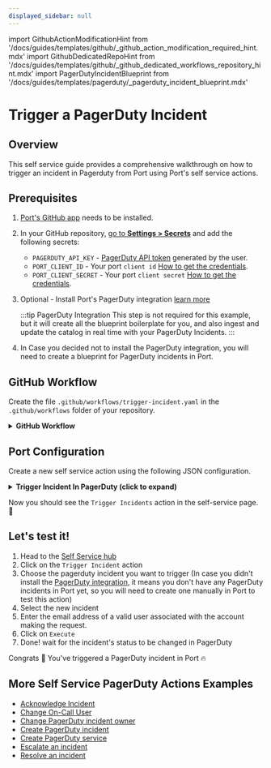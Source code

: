 ```yaml
---
displayed_sidebar: null
---
```


import GithubActionModificationHint from '/docs/guides/templates/github/_github_action_modification_required_hint.mdx'
import GithubDedicatedRepoHint from '/docs/guides/templates/github/_github_dedicated_workflows_repository_hint.mdx'
import PagerDutyIncidentBlueprint from '/docs/guides/templates/pagerduty/_pagerduty_incident_blueprint.mdx'

# Trigger a PagerDuty Incident

## Overview
This self service guide provides a comprehensive walkthrough on how to trigger an incident in Pagerduty from Port using Port's self service actions.

## Prerequisites
1. [Port's GitHub app](https://github.com/apps/getport-io) needs to be installed.
2. In your GitHub repository, [go to **Settings > Secrets**](https://docs.github.com/en/actions/security-guides/using-secrets-in-github-actions#creating-secrets-for-a-repository) and add the following secrets:
   - `PAGERDUTY_API_KEY` - [PagerDuty API token](https://support.atlassian.com/atlassian-account/docs/manage-api-tokens-for-your-atlassian-account) generated by the user.
   - `PORT_CLIENT_ID` - Your port `client id` [How to get the credentials](https://docs.getport.io/build-your-software-catalog/sync-data-to-catalog/api/#find-your-port-credentials).
   - `PORT_CLIENT_SECRET` - Your port `client secret` [How to get the credentials](https://docs.getport.io/build-your-software-catalog/sync-data-to-catalog/api/#find-your-port-credentials).
3. Optional - Install Port's PagerDuty integration [learn more](https://docs.getport.io/build-your-software-catalog/sync-data-to-catalog/incident-management/pagerduty)

	:::tip PagerDuty Integration
	This step is not required for this example, but it will create all the blueprint boilerplate for you, and also ingest and update the catalog in real time with your PagerDuty Incidents.
	:::

4. In Case you decided not to install the PagerDuty integration, you will need to create a blueprint for PagerDuty incidents in Port.

<PagerDutyIncidentBlueprint/>

## GitHub Workflow

Create the file `.github/workflows/trigger-incident.yaml` in the `.github/workflows` folder of your repository.

<GithubDedicatedRepoHint/>

<details>
<summary><b>GitHub Workflow</b></summary>

```yaml showLineNumbers title="trigger-incident.yaml"
name: Trigger an Incident In PagerDuty
on:
  workflow_dispatch:
    inputs:
      payload:
        type: string
      event_action:
        type: string
      routing_key:
        type: string
      summary:
        type: string
      source:
        type: string
      severity:
        type: string
      port_context:
        required: true
        description: includes blueprint, run ID, and entity identifier from Port.
jobs:
  trigger-incident:
    runs-on: ubuntu-latest
    steps:
      - name: Inform starting of PagerDuty trigger 
        uses: port-labs/port-github-action@v1
        with:
          clientId: ${{ secrets.PORT_CLIENT_ID }}
          clientSecret: ${{ secrets.PORT_CLIENT_SECRET }}
          operation: PATCH_RUN
          runId: ${{fromJson(inputs.port_context).run_id}}
          logMessage: |
              About to trigger PagerDuty incident.. ⛴️
              
      - name: Send Event to PagerDuty
        id: trigger
        uses: fjogeleit/http-request-action@v1
        with:
          url: 'https://events.pagerduty.com/v2/enqueue'
          method: 'POST'
          customHeaders: '{"Content-Type": "application/json", "Accept": "application/json"}'
          data: >-
            {
              "payload": {
                "summary": "${{ github.event.inputs.summary }}",
                "source": "${{ github.event.inputs.source }}",
                "severity": "${{ github.event.inputs.severity }}"
              },
              "event_action": "${{ github.event.inputs.event_action }}",
              "routing_key": "${{ github.event.inputs.routing_key }}"
            }
      - name: Get PagerDuty Incident Details
        id: get_incident
        uses: fjogeleit/http-request-action@v1
        with:
          url: 'https://api.pagerduty.com/incidents/${{fromJson(inputs.port_context).entity}}'
          method: 'GET'
          customHeaders: '{"Content-Type": "application/json", "Accept": "application/vnd.pagerduty+json;version=2", "Authorization": "Token token=${{ secrets.PAGERDUTY_API_KEY }}"}'

      - name: Log Before Upserting Entity
        uses: port-labs/port-github-action@v1
        with:
          clientId: ${{ secrets.PORT_CLIENT_ID }}
          clientSecret: ${{ secrets.PORT_CLIENT_SECRET }}
          baseUrl: https://api.getport.io
          operation: PATCH_RUN
          runId: ${{fromJson(inputs.port_context).run_id}}
          logMessage: "Reporting the updated incident back to port ..."
          
      - name: UPSERT Entity
        uses: port-labs/port-github-action@v1
        with:
          identifier: "${{ fromJson(steps.get_incident.outputs.response).incident.id }}"
          title: "${{ fromJson(steps.get_incident.outputs.response).incident.title }}"
          team: "[]"
          icon: "pagerduty"
          blueprint: "${{fromJson(inputs.port_context).blueprint}}"
          properties: |-
            {
              "status": "${{ fromJson(steps.get_incident.outputs.response).incident.status }}",
              "url": "${{ fromJson(steps.get_incident.outputs.response).incident.self }}",
              "urgency": "${{ fromJson(steps.get_incident.outputs.response).incident.urgency }}",
              "responder": "${{ fromJson(steps.get_incident.outputs.response).incident.assignments[0].assignee.summary }}",
              "escalation_policy": "${{ fromJson(steps.get_incident.outputs.response).incident.escalation_policy.summary }}",
              "created_at": "${{ fromJson(steps.get_incident.outputs.response).incident.created_at }}",
              "updated_at": "${{ fromJson(steps.get_incident.outputs.response).incident.updated_at }}"
            }
          relations: "${{ toJson(fromJson(inputs.port_context).relations) }}"
          clientId: ${{ secrets.PORT_CLIENT_ID }}
          clientSecret: ${{ secrets.PORT_CLIENT_SECRET }}
          baseUrl: https://api.getport.io
          operation: UPSERT
          runId: ${{fromJson(inputs.port_context).run_id}}
      
      - name: Inform Entity upsert failure
        if: steps.upsert_entity.outcome == 'failure'
        uses: port-labs/port-github-action@v1
        with:
          clientId: ${{ secrets.PORT_CLIENT_ID }}
          clientSecret: ${{ secrets.PORT_CLIENT_SECRET }}
          baseUrl: https://api.getport.io
          operation: PATCH_RUN
          runId: ${{fromJson(inputs.port_context).run_id}}
          logMessage: "Failed to report the triggered incident back to Port ..."

      - name: Log After Upserting Entity
        id: log-response
        uses: port-labs/port-github-action@v1
        with:
          clientId: ${{ secrets.PORT_CLIENT_ID }}
          clientSecret: ${{ secrets.PORT_CLIENT_SECRET }}
          baseUrl: https://api.getport.io
          operation: PATCH_RUN
          runId: ${{fromJson(inputs.port_context).run_id}}
          logMessage: |
             PagerDuty incident triggered! ✅
```
</details>

## Port Configuration

Create a new self service action using the following JSON configuration.

<details>
<summary><b> Trigger Incident In PagerDuty (click to expand) </b></summary>

<GithubActionModificationHint/>

```json showLineNumbers
{
  "identifier": "pagerdutyIncident_trigger_incident",
  "title": "Trigger Incident",
  "icon": "pagerduty",
  "description": "Trigger a pagerduty incident using self service",
  "trigger": {
    "type": "self-service",
    "operation": "DAY-2",
    "userInputs": {
      "properties": {
        "event_action": {
          "icon": "pagerduty",
          "title": "Event Action",
          "type": "string",
          "description": "The type of event. Can be trigger, acknowledge or resolve",
          "default": "trigger",
          "enum": [
            "trigger",
            "acknowledge",
            "resolve"
          ],
          "enumColors": {
            "trigger": "lightGray",
            "acknowledge": "lightGray",
            "resolve": "lightGray"
          }
        },
        "routing_key": {
          "icon": "pagerduty",
          "title": "Routing Key",
          "type": "string",
          "description": "This is the 32 character Integration Key for an integration on a service or on a global ruleset."
        },
        "summary": {
          "type": "string",
          "title": "Summary",
          "icon": "pagerduty",
          "description": "A brief text summary of the event, used to generate the summaries/titles of any associated alerts. The maximum permitted length of this property is 1024 characters.",
          "maxLength": 1024
        },
        "source": {
          "type": "string",
          "title": "Source",
          "description": "The unique location of the affected system, preferably a hostname or FQDN.",
          "icon": "pagerduty"
        },
        "severity": {
          "type": "string",
          "title": "Severity",
          "description": "The perceived severity of the status the event is describing with respect to the affected system. This can be critical, error, warning or info.",
          "icon": "pagerduty",
          "default": "info",
          "enum": [
            "critical",
            "error",
            "warning",
            "info"
          ],
          "enumColors": {
            "critical": "red",
            "error": "orange",
            "warning": "yellow",
            "info": "blue"
          }
        }
      },
      "required": [
        "routing_key",
        "event_action",
        "summary",
        "source",
        "severity"
      ],
      "order": [
        "routing_key",
        "event_action",
        "summary",
        "source",
        "severity"
      ]
    },
    "blueprintIdentifier": "pagerdutyIncident"
  },
  "invocationMethod": {
    "type": "GITHUB",
    "org": "<GITHUB_ORG>",
    "repo": "<GITHUB_REPO>",
    "workflow": "trigger-pagerduty-incident.yaml",
    "workflowInputs": {
      "summary": "{{.inputs.\"summary\"}}",
      "source": "{{.inputs.\"source\"}}",
      "severity": "{{.inputs.\"severity\"}}",
      "event_action": "{{.inputs.\"event_action\"}}",
      "routing_key": "{{.inputs.\"routing_key\"}}",
      "port_context": {
        "blueprint": "{{.action.blueprint}}",
        "entity": "{{.entity.identifier}}",
        "run_id": "{{.run.id}}",
        "relations": "{{.entity.relations}}"
      }
    },
    "reportWorkflowStatus": true
  },
  "requiredApproval": false,
  "publish": true
}
```
</details>

Now you should see the `Trigger Incidents` action in the self-service page. 🎉

## Let's test it!

1. Head to the [Self Service hub](https://app.getport.io/self-serve)
2. Click on the `Trigger Incident` action
3. Choose the pagerduty incident you want to trigger (In case you didn't install the [PagerDuty integration](https://docs.getport.io/build-your-software-catalog/sync-data-to-catalog/incident-management/pagerduty), it means you don't have any PagerDuty incidents in Port yet, so you will need to create one manually in Port to test this action)
4. Select the new incident
5. Enter the email address of a valid user associated with the account making the request.
6. Click on `Execute`
7. Done! wait for the incident's status to be changed in PagerDuty

Congrats 🎉 You've triggered a PagerDuty incident in Port 🔥

## More Self Service PagerDuty Actions Examples
- [Acknowledge Incident](https://docs.getport.io/actions-and-automations/setup-backend/github-workflow/examples/PagerDuty/acknowledge-incident)
- [Change On-Call User](https://docs.getport.io/actions-and-automations/setup-backend/github-workflow/examples/PagerDuty/change-on-call-user)
- [Change PagerDuty incident owner](https://docs.getport.io/actions-and-automations/setup-backend/github-workflow/examples/PagerDuty/change-pagerduty-incident-owner)
- [Create PagerDuty incident](https://docs.getport.io/actions-and-automations/setup-backend/github-workflow/examples/PagerDuty/create-pagerduty-incident)
- [Create PagerDuty service](https://docs.getport.io/actions-and-automations/setup-backend/github-workflow/examples/PagerDuty/create-pagerduty-service)
- [Escalate an incident](https://docs.getport.io/actions-and-automations/setup-backend/github-workflow/examples/PagerDuty/escalate-an-incident)
- [Resolve an incident](https://docs.getport.io/actions-and-automations/setup-backend/github-workflow/examples/PagerDuty/resolve-incident)
